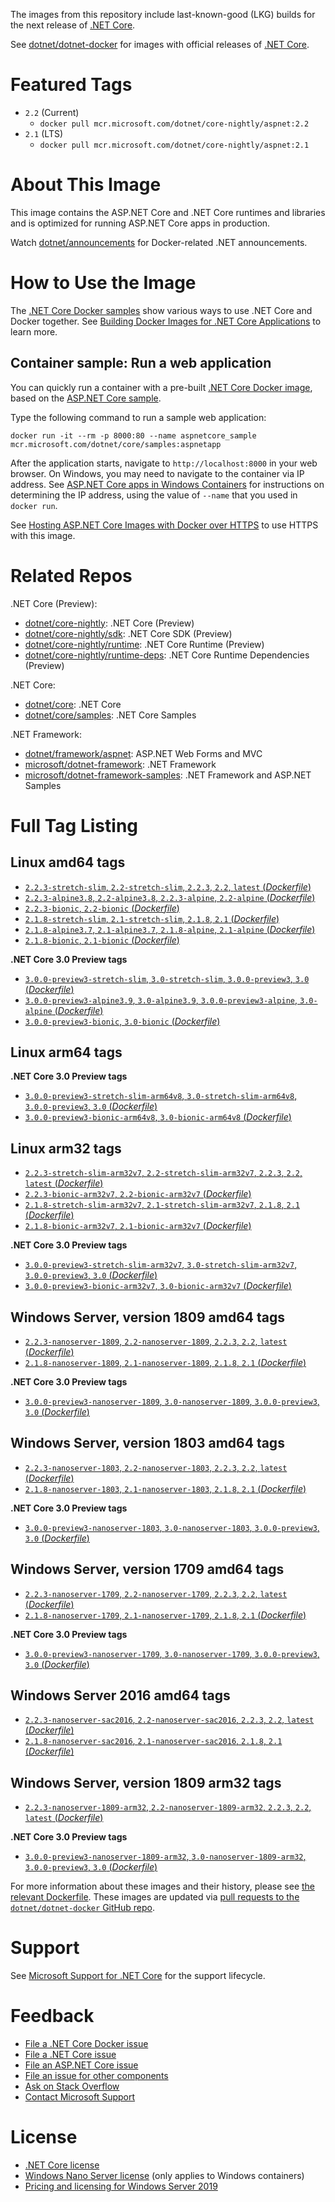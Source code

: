 The images from this repository include last-known-good (LKG) builds for the next release of [.NET Core](https://github.com/dotnet/core).

See [dotnet/dotnet-docker](https://hub.docker.com/r/microsoft/dotnet/) for images with official releases of [.NET Core](https://github.com/dotnet/core).

# Featured Tags

* `2.2` (Current)
  * `docker pull mcr.microsoft.com/dotnet/core-nightly/aspnet:2.2`
* `2.1` (LTS)
  * `docker pull mcr.microsoft.com/dotnet/core-nightly/aspnet:2.1`

# About This Image

This image contains the ASP.NET Core and .NET Core runtimes and libraries and is optimized for running ASP.NET Core apps in production.

Watch [dotnet/announcements](https://github.com/dotnet/announcements/labels/Docker) for Docker-related .NET announcements.

# How to Use the Image

The [.NET Core Docker samples](https://github.com/dotnet/dotnet-docker/blob/master/samples/README.md) show various ways to use .NET Core and Docker together. See [Building Docker Images for .NET Core Applications](https://docs.microsoft.com/dotnet/core/docker/building-net-docker-images) to learn more.

## Container sample: Run a web application

You can quickly run a container with a pre-built [.NET Core Docker image](https://hub.docker.com/_/microsoft-dotnet-core-samples/), based on the [ASP.NET Core sample](https://github.com/dotnet/dotnet-docker/blob/master/samples/aspnetapp/README.md).

Type the following command to run a sample web application:

```console
docker run -it --rm -p 8000:80 --name aspnetcore_sample mcr.microsoft.com/dotnet/core/samples:aspnetapp
```

After the application starts, navigate to `http://localhost:8000` in your web browser. On Windows, you may need to navigate to the container via IP address. See [ASP.NET Core apps in Windows Containers](https://github.com/dotnet/dotnet-docker/blob/master/samples/aspnetapp/aspnetcore-docker-windows.md) for instructions on determining the IP address, using the value of `--name` that you used in `docker run`.

See [Hosting ASP.NET Core Images with Docker over HTTPS](https://github.com/dotnet/dotnet-docker/blob/master/samples/aspnetapp/aspnetcore-docker-https.md) to use HTTPS with this image.

# Related Repos

.NET Core (Preview):

* [dotnet/core-nightly](https://hub.docker.com/_/microsoft-dotnet-core-nightly/): .NET Core (Preview)
* [dotnet/core-nightly/sdk](https://hub.docker.com/_/microsoft-dotnet-core-nightly-sdk/): .NET Core SDK (Preview)
* [dotnet/core-nightly/runtime](https://hub.docker.com/_/microsoft-dotnet-core-nightly-runtime/): .NET Core Runtime (Preview)
* [dotnet/core-nightly/runtime-deps](https://hub.docker.com/_/microsoft-dotnet-core-nightly-runtime-deps/): .NET Core Runtime Dependencies (Preview)

.NET Core:

* [dotnet/core](https://hub.docker.com/_/microsoft-dotnet-core/): .NET Core
* [dotnet/core/samples](https://hub.docker.com/_/microsoft-dotnet-core-samples/): .NET Core Samples

.NET Framework:

* [dotnet/framework/aspnet](https://hub.docker.com/_/microsoft-dotnet-framework-aspnet): ASP.NET Web Forms and MVC
* [microsoft/dotnet-framework](https://hub.docker.com/r/microsoft/dotnet-framework/): .NET Framework
* [microsoft/dotnet-framework-samples](https://hub.docker.com/r/microsoft/dotnet-framework-samples/): .NET Framework and ASP.NET Samples

# Full Tag Listing

## Linux amd64 tags

- [`2.2.3-stretch-slim`, `2.2-stretch-slim`, `2.2.3`, `2.2`, `latest` (*Dockerfile*)](https://github.com/dotnet/dotnet-docker/blob/nightly/2.2/aspnet/stretch-slim/amd64/Dockerfile)
- [`2.2.3-alpine3.8`, `2.2-alpine3.8`, `2.2.3-alpine`, `2.2-alpine` (*Dockerfile*)](https://github.com/dotnet/dotnet-docker/blob/nightly/2.2/aspnet/alpine3.8/amd64/Dockerfile)
- [`2.2.3-bionic`, `2.2-bionic` (*Dockerfile*)](https://github.com/dotnet/dotnet-docker/blob/nightly/2.2/aspnet/bionic/amd64/Dockerfile)
- [`2.1.8-stretch-slim`, `2.1-stretch-slim`, `2.1.8`, `2.1` (*Dockerfile*)](https://github.com/dotnet/dotnet-docker/blob/nightly/2.1/aspnet/stretch-slim/amd64/Dockerfile)
- [`2.1.8-alpine3.7`, `2.1-alpine3.7`, `2.1.8-alpine`, `2.1-alpine` (*Dockerfile*)](https://github.com/dotnet/dotnet-docker/blob/nightly/2.1/aspnet/alpine3.7/amd64/Dockerfile)
- [`2.1.8-bionic`, `2.1-bionic` (*Dockerfile*)](https://github.com/dotnet/dotnet-docker/blob/nightly/2.1/aspnet/bionic/amd64/Dockerfile)

**.NET Core 3.0 Preview tags**

- [`3.0.0-preview3-stretch-slim`, `3.0-stretch-slim`, `3.0.0-preview3`, `3.0` (*Dockerfile*)](https://github.com/dotnet/dotnet-docker/blob/nightly/3.0/aspnet/stretch-slim/amd64/Dockerfile)
- [`3.0.0-preview3-alpine3.9`, `3.0-alpine3.9`, `3.0.0-preview3-alpine`, `3.0-alpine` (*Dockerfile*)](https://github.com/dotnet/dotnet-docker/blob/nightly/3.0/aspnet/alpine3.9/amd64/Dockerfile)
- [`3.0.0-preview3-bionic`, `3.0-bionic` (*Dockerfile*)](https://github.com/dotnet/dotnet-docker/blob/nightly/3.0/aspnet/bionic/amd64/Dockerfile)

## Linux arm64 tags

**.NET Core 3.0 Preview tags**

- [`3.0.0-preview3-stretch-slim-arm64v8`, `3.0-stretch-slim-arm64v8`, `3.0.0-preview3`, `3.0` (*Dockerfile*)](https://github.com/dotnet/dotnet-docker/blob/nightly/3.0/aspnet/stretch-slim/arm64v8/Dockerfile)
- [`3.0.0-preview3-bionic-arm64v8`, `3.0-bionic-arm64v8` (*Dockerfile*)](https://github.com/dotnet/dotnet-docker/blob/nightly/3.0/aspnet/bionic/arm64v8/Dockerfile)

## Linux arm32 tags

- [`2.2.3-stretch-slim-arm32v7`, `2.2-stretch-slim-arm32v7`, `2.2.3`, `2.2`, `latest` (*Dockerfile*)](https://github.com/dotnet/dotnet-docker/blob/nightly/2.2/aspnet/stretch-slim/arm32v7/Dockerfile)
- [`2.2.3-bionic-arm32v7`, `2.2-bionic-arm32v7` (*Dockerfile*)](https://github.com/dotnet/dotnet-docker/blob/nightly/2.2/aspnet/bionic/arm32v7/Dockerfile)
- [`2.1.8-stretch-slim-arm32v7`, `2.1-stretch-slim-arm32v7`, `2.1.8`, `2.1` (*Dockerfile*)](https://github.com/dotnet/dotnet-docker/blob/nightly/2.1/aspnet/stretch-slim/arm32v7/Dockerfile)
- [`2.1.8-bionic-arm32v7`, `2.1-bionic-arm32v7` (*Dockerfile*)](https://github.com/dotnet/dotnet-docker/blob/nightly/2.1/aspnet/bionic/arm32v7/Dockerfile)

**.NET Core 3.0 Preview tags**

- [`3.0.0-preview3-stretch-slim-arm32v7`, `3.0-stretch-slim-arm32v7`, `3.0.0-preview3`, `3.0` (*Dockerfile*)](https://github.com/dotnet/dotnet-docker/blob/nightly/3.0/aspnet/stretch-slim/arm32v7/Dockerfile)
- [`3.0.0-preview3-bionic-arm32v7`, `3.0-bionic-arm32v7` (*Dockerfile*)](https://github.com/dotnet/dotnet-docker/blob/nightly/3.0/aspnet/bionic/arm32v7/Dockerfile)

## Windows Server, version 1809 amd64 tags

- [`2.2.3-nanoserver-1809`, `2.2-nanoserver-1809`, `2.2.3`, `2.2`, `latest` (*Dockerfile*)](https://github.com/dotnet/dotnet-docker/blob/nightly/2.2/aspnet/nanoserver-1809/amd64/Dockerfile)
- [`2.1.8-nanoserver-1809`, `2.1-nanoserver-1809`, `2.1.8`, `2.1` (*Dockerfile*)](https://github.com/dotnet/dotnet-docker/blob/nightly/2.1/aspnet/nanoserver-1809/amd64/Dockerfile)

**.NET Core 3.0 Preview tags**

- [`3.0.0-preview3-nanoserver-1809`, `3.0-nanoserver-1809`, `3.0.0-preview3`, `3.0` (*Dockerfile*)](https://github.com/dotnet/dotnet-docker/blob/nightly/3.0/aspnet/nanoserver-1809/amd64/Dockerfile)

## Windows Server, version 1803 amd64 tags

- [`2.2.3-nanoserver-1803`, `2.2-nanoserver-1803`, `2.2.3`, `2.2`, `latest` (*Dockerfile*)](https://github.com/dotnet/dotnet-docker/blob/nightly/2.2/aspnet/nanoserver-1803/amd64/Dockerfile)
- [`2.1.8-nanoserver-1803`, `2.1-nanoserver-1803`, `2.1.8`, `2.1` (*Dockerfile*)](https://github.com/dotnet/dotnet-docker/blob/nightly/2.1/aspnet/nanoserver-1803/amd64/Dockerfile)

**.NET Core 3.0 Preview tags**

- [`3.0.0-preview3-nanoserver-1803`, `3.0-nanoserver-1803`, `3.0.0-preview3`, `3.0` (*Dockerfile*)](https://github.com/dotnet/dotnet-docker/blob/nightly/3.0/aspnet/nanoserver-1803/amd64/Dockerfile)

## Windows Server, version 1709 amd64 tags

- [`2.2.3-nanoserver-1709`, `2.2-nanoserver-1709`, `2.2.3`, `2.2`, `latest` (*Dockerfile*)](https://github.com/dotnet/dotnet-docker/blob/nightly/2.2/aspnet/nanoserver-1709/amd64/Dockerfile)
- [`2.1.8-nanoserver-1709`, `2.1-nanoserver-1709`, `2.1.8`, `2.1` (*Dockerfile*)](https://github.com/dotnet/dotnet-docker/blob/nightly/2.1/aspnet/nanoserver-1709/amd64/Dockerfile)

**.NET Core 3.0 Preview tags**

- [`3.0.0-preview3-nanoserver-1709`, `3.0-nanoserver-1709`, `3.0.0-preview3`, `3.0` (*Dockerfile*)](https://github.com/dotnet/dotnet-docker/blob/nightly/3.0/aspnet/nanoserver-1709/amd64/Dockerfile)

## Windows Server 2016 amd64 tags

- [`2.2.3-nanoserver-sac2016`, `2.2-nanoserver-sac2016`, `2.2.3`, `2.2`, `latest` (*Dockerfile*)](https://github.com/dotnet/dotnet-docker/blob/nightly/2.2/aspnet/nanoserver-sac2016/amd64/Dockerfile)
- [`2.1.8-nanoserver-sac2016`, `2.1-nanoserver-sac2016`, `2.1.8`, `2.1` (*Dockerfile*)](https://github.com/dotnet/dotnet-docker/blob/nightly/2.1/aspnet/nanoserver-sac2016/amd64/Dockerfile)

## Windows Server, version 1809 arm32 tags

- [`2.2.3-nanoserver-1809-arm32`, `2.2-nanoserver-1809-arm32`, `2.2.3`, `2.2`, `latest` (*Dockerfile*)](https://github.com/dotnet/dotnet-docker/blob/nightly/2.2/aspnet/nanoserver-1809/arm32/Dockerfile)

**.NET Core 3.0 Preview tags**

- [`3.0.0-preview3-nanoserver-1809-arm32`, `3.0-nanoserver-1809-arm32`, `3.0.0-preview3`, `3.0` (*Dockerfile*)](https://github.com/dotnet/dotnet-docker/blob/nightly/3.0/aspnet/nanoserver-1809/arm32/Dockerfile)

For more information about these images and their history, please see [the relevant Dockerfile](https://github.com/dotnet/dotnet-docker/search?utf8=%E2%9C%93&q=FROM&type=Code). These images are updated via [pull requests to the `dotnet/dotnet-docker` GitHub repo](https://github.com/dotnet/dotnet-docker/pulls).

# Support

See [Microsoft Support for .NET Core](https://github.com/dotnet/core/blob/master/microsoft-support.md) for the support lifecycle.

# Feedback

* [File a .NET Core Docker issue](https://github.com/dotnet/dotnet-docker/issues)
* [File a .NET Core issue](https://github.com/dotnet/core/issues)
* [File an ASP.NET Core issue](https://github.com/aspnet/home/issues)
* [File an issue for other components](Documentation/core-repos.md)
* [Ask on Stack Overflow](https://stackoverflow.com/questions/tagged/.net-core)
* [Contact Microsoft Support](https://support.microsoft.com/contactus/)

# License

* [.NET Core license](https://github.com/dotnet/dotnet-docker/blob/master/LICENSE)
* [Windows Nano Server license](https://hub.docker.com/r/microsoft/nanoserver/) (only applies to Windows containers)
* [Pricing and licensing for Windows Server 2019](https://www.microsoft.com/en-us/cloud-platform/windows-server-pricing)
